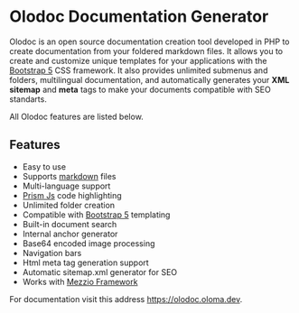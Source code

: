 
# Olodoc Documentation Generator

Olodoc is an open source documentation creation tool developed in PHP to create documentation from your foldered markdown files. It allows you to create and customize unique templates for your applications with the <a href="https://getbootstrap.com/" target="_blank">Bootstrap 5</a> CSS framework. It also provides unlimited submenus and folders, multilingual documentation, and automatically generates your <b>XML sitemap</b> and <b>meta</b> tags to make your documents compatible with SEO standarts.

All Olodoc features are listed below.

## Features

* Easy to use
* Supports <a href="https://www.markdownguide.org/" target="_blank">markdown</a> files
* Multi-language support
* <a href="https://prismjs.com/" target="_blank">Prism Js</a> code highlighting
* Unlimited folder creation
* Compatible with <a href="https://getbootstrap.com/" target="_blank">Bootstrap 5</a> templating
* Built-in document search
* Internal anchor generator
* Base64 encoded image processing
* Navigation bars
* Html meta tag generation support
* Automatic sitemap.xml generator for SEO
* Works with <a href="https://docs.mezzio.dev/" target="_blank">Mezzio Framework</a>

For documentation visit this address <a href="https://olodoc.oloma.dev">https://olodoc.oloma.dev</a>.

